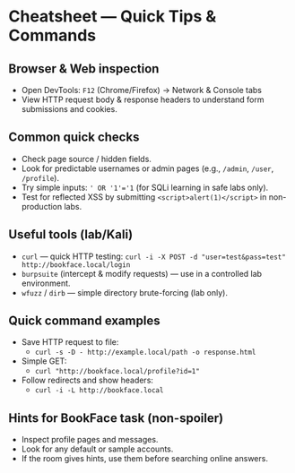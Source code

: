 # Cheatsheet — Quick Tips & Commands

## Browser & Web inspection
- Open DevTools: `F12` (Chrome/Firefox) → Network & Console tabs
- View HTTP request body & response headers to understand form submissions and cookies.

## Common quick checks
- Check page source / hidden fields.
- Look for predictable usernames or admin pages (e.g., `/admin`, `/user`, `/profile`).
- Try simple inputs: `' OR '1'='1` (for SQLi learning in safe labs only).
- Test for reflected XSS by submitting `<script>alert(1)</script>` in non-production labs.

## Useful tools (lab/Kali)
- `curl` — quick HTTP testing: `curl -i -X POST -d "user=test&pass=test" http://bookface.local/login`
- `burpsuite` (intercept & modify requests) — use in a controlled lab environment.
- `wfuzz` / `dirb` — simple directory brute-forcing (lab only).

## Quick command examples
- Save HTTP request to file:
  - `curl -s -D - http://example.local/path -o response.html`
- Simple GET:
  - `curl "http://bookface.local/profile?id=1"`
- Follow redirects and show headers:
  - `curl -i -L http://bookface.local`

## Hints for BookFace task (non-spoiler)
- Inspect profile pages and messages.
- Look for any default or sample accounts.
- If the room gives hints, use them before searching online answers.

